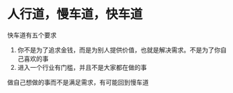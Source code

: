 # 人行道，慢车道，快车道
快车道有五个要求
1. 你不是为了追求金钱，而是为别人提供价值，也就是解决需求。不是为了你自己喜欢的事
2. 进入一个行业有门槛，并且不是大家都在做的事

做自己想做的事而不是满足需求，有可能回到慢车道